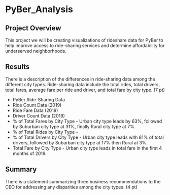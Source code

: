 # PyBer_Analysis

## Project Overview
This project we will be creating visualizations of rideshare data for PyBer to help improve access to ride-sharing services and determine affordability for underserved neighborhoods. 

## Results
There is a description of the differences in ride-sharing data among the different city types. Ride-sharing data include the total rides, total drivers, total fares, average fare per ride and driver, and total fare by city type. (7 pt)
- PyBer Ride-Sharing Data
- Ride Count Data (2019)
- Ride Fare Data (2019)
- Driver Count Data (2019)
- % of Total Fares by City Type - Urban city type leads by 63%, followed by Suburban city type at 31%, finally Rural city type at 7%.
- % of Total Rides by City Type - 
- % of Total Drivers by City Type - Urban city type leads with 81% of total drivers, followed by Subarban city type at 17% then Rural at 3%.
- Total Fare by City Type - Urban city type leads in total fare in the first 4 months of 2019.

## Summary
There is a statement summarizing three business recommendations to the CEO for addressing any disparities among the city types. (4 pt)
